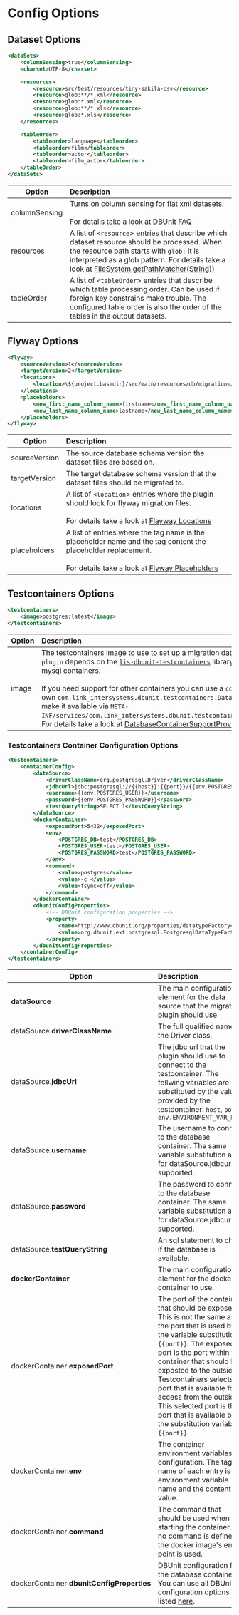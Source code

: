 # Config Options

## Dataset Options

```xml
<dataSets>
    <columnSensing>true</columnSensing>
    <charset>UTF-8</charset>

    <resources>
        <resource>src/test/resources/tiny-sakila-csv</resource>
        <resource>glob:**/*.xml</resource>
        <resource>glob:*.xml</resource>
        <resource>glob:**/*.xls</resource>
        <resource>glob:*.xls</resource>
    </resources>

    <tableOrder>
        <tableorder>language</tableorder>
        <tableorder>film</tableorder>
        <tableorder>actor</tableorder>
        <tableorder>film_actor</tableorder>
    </tableOrder>
</dataSets>
```

| Option   | Description  |
|--- |:----|
| columnSensing | Turns on column sensing for flat xml datasets.<br/><br/>For details take a look at [DBUnit FAQ](https://dbunit.org/faq.html#differentcolumnnumber)|
| resources | A list of `<resource`> entries that describe which dataset resource should be processed. When the resource path starts with `glob:` it is interpreted as a glob pattern. For details take a look at  [FileSystem.getPathMatcher(String))](https://docs.oracle.com/javase/8/docs/api/java/nio/file/FileSystem.html#getPathMatcher-java.lang.String-)  |
| tableOrder | A list of `<tableOrder`> entries that describe which table processing order. Can be used if foreign key constrains make trouble. The configured table order is also the order of the tables in the output datasets.  |


## Flyway Options


```xml
<flyway>
    <sourceVersion>1</sourceVersion>
    <targetVersion>2</targetVersion>
    <locations>
        <location>\${project.basedir}/src/main/resources/db/migration</location>
    </locations>
    <placeholders>
        <new_first_name_column_name>firstname</new_first_name_column_name>
        <new_last_name_column_name>lastname</new_last_name_column_name>
    </placeholders>
</flyway>
```
| Option        | Description                                                                                                                                                                                                                       |
|---------------|:----------------------------------------------------------------------------------------------------------------------------------------------------------------------------------------------------------------------------------|
| sourceVersion | The source database schema version the dataset files are based on.                                                                                                                                                                |
| targetVersion | The target database schema version that the dataset files should be migrated to.                                                                                                                                                  |
| locations    | A list of `<location`> entries where the plugin should look for flyway migration files.<br/><br/>For details take a look at [Flayway Locations](https://flywaydb.org/documentation/configuration/parameters/locations)                     |
| placeholders    | A list of entries where the tag name is the placeholder name and the tag content the placeholder replacement.<br/><br/>For details take a look at [Flyway Placeholders](https://flywaydb.org/documentation/configuration/placeholder) | 


## Testcontainers Options

```xml
<testcontainers>
    <image>postgres:latest</image>
</testcontainers>
```
| Option        | Description                                                                                                                                                                                                                                                                                                                                                                                                                                                                                                                                                                                                                                                                                                                                                                                                                                                                                                                               |
|---------------|:------------------------------------------------------------------------------------------------------------------------------------------------------------------------------------------------------------------------------------------------------------------------------------------------------------------------------------------------------------------------------------------------------------------------------------------------------------------------------------------------------------------------------------------------------------------------------------------------------------------------------------------------------------------------------------------------------------------------------------------------------------------------------------------------------------------------------------------------------------------------------------------------------------------------------------------|
| image | The testcontainers image to use to set up a migration database. The `dbunit-migration-maven-plugin` depends on the [`lis-dbunit-testcontainers`](https://mvnrepository.com/artifact/com.link-intersystems.dbunit/lis-dbunit-testcontainers) library that has support for postgres and mysql containers.<br/><br/> If you need support for other containers you can use a `containerConfig` entry or implement your own `com.link_intersystems.dbunit.testcontainers.DatabaseContainerSupportProvider` and make it available via `META-INF/services/com.link_intersystems.dbunit.testcontainers.DatabaseContainerSupportProvider`. <br/>For details take a look at [DatabaseContainerSupportProvider](https://github.com/link-intersystems/dbunit-extensions/blob/master/lis-dbunit-testcontainers/lis-dbunit-testcontainers-core/src/main/java/com/link_intersystems/dbunit/testcontainers/DatabaseContainerSupportProvider.java)         |

### Testcontainers Container Configuration Options

```xml
<testcontainers>
    <containerConfig>
        <dataSource>
            <driverClassName>org.postgresql.Driver</driverClassName>
            <jdbcUrl>jdbc:postgresql://{{host}}:{{port}}/{{env.POSTGRES_DB}}?loggerLevel=OFF</jdbcUrl>
            <username>{{env.POSTGRES_USER}}</username>
            <password>{{env.POSTGRES_PASSWORD}}</password>
            <testQueryString>SELECT 1</testQueryString>
        </dataSource>
        <dockerContainer>
            <exposedPort>5432</exposedPort>
            <env>
                <POSTGRES_DB>test</POSTGRES_DB>
                <POSTGRES_USER>test</POSTGRES_USER>
                <POSTGRES_PASSWORD>test</POSTGRES_PASSWORD>
            </env>
            <command>
                <value>postgres</value>
                <value>-c </value>
                <value>fsync=off</value>
            </command>
        </dockerContainer>
        <dbunitConfigProperties>
            <!-- DBUnit configuration properties -->
            <property>
                <name>http://www.dbunit.org/properties/datatypeFactory</name>
                <value>org.dbunit.ext.postgresql.PostgresqlDataTypeFactory</value>
            </property>
        </dbunitConfigProperties>
    </containerConfig>
</testcontainers>
```
| Option                                     | Description                                                                                                                                                                                                                                                                                                                                                                                               |
|--------------------------------------------|:----------------------------------------------------------------------------------------------------------------------------------------------------------------------------------------------------------------------------------------------------------------------------------------------------------------------------------------------------------------------------------------------------------|
| **dataSource**                             | The main configuration element for the data source that the migration plugin should use                                                                                                                                                                                                                                                                                                                   |
| dataSource.**driverClassName**             | The full qualified name of the Driver class.                                                                                                                                                                                                                                                                                                                                                              |
| dataSource.**jdbcUrl**                     | The jdbc url that the plugin should use to connect to the testcontainer. The follwing variables are substituted by the values provided by the testcontainer: `host`, `port`, `env.ENVIRONMENT_VAR_NAME`                                                                                                                                                                                                   |
| dataSource.**username**                    | The username to connect to the database container. The same variable substitution as for dataSource.jdbcurl is supported.                                                                                                                                                                                                                                                                                 |
| dataSource.**password**                    | The password to connect to the database container. The same variable substitution as for dataSource.jdbcurl is supported.                                                                                                                                                                                                                                                                                 |
| dataSource.**testQueryString**             | An sql statement to check if the database is available.                                                                                                                                                                                                                                                                                                                                                   |
| **dockerContainer**                        | The main configuration element for the docker container to use.                                                                                                                                                                                                                                                                                                                                           |
| dockerContainer.**exposedPort**            | The port of the container that should be exposed. This is not the same as the port that is used by the variable substitution `{{port}}`. The exposed port is the port within the container that should be exposted to the outside. Testcontainers selects a port that is available for access from the outside. This selected port is the port that is available by the substitution variable `{{port}}`. |
| dockerContainer.**env**                    | The container environment variables configuration. The tag name of each entry is the environment variable name and the content the value.                                                                                                                                                                                                                                                                 |
| dockerContainer.**command**                | The command that should be used when starting the container. If no command is defined the docker image's entry point is used.                                                                                                                                                                                                                                                                             |
| dockerContainer.**dbunitConfigProperties** | DBUnit configuration for the database container. You can use all DBUnit configuration options listed [here](http://dbunit.sourceforge.net/dbunit/properties.html).                                                                                                                                                                                                                                                                                            |

